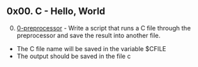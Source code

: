 ## 0x00. C - Hello, World

0. [0-preprocessor](./0-preprocessor) - Write a script that runs a C file through the preprocessor and save the result into another file.
 - The C file name will be saved in the variable $CFILE
 - The output should be saved in the file c
